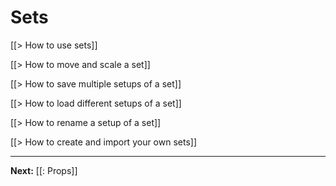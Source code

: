 # Sets

[[> How to use sets]]

[[> How to move and scale a set]]

[[> How to save multiple setups of a set]]

[[> How to load different setups of a set]]

[[> How to rename a setup of a set]]

[[> How to create and import your own sets]]

---

**Next:** [[: Props]]
